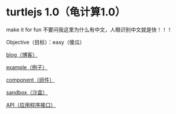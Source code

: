 # turtlejs 1.0（龟计算1.0）

make it for fun
不要问我这里为什么有中文，人眼识别中文就是快！！！

Objective（目标）：easy（傻瓜）

[blog（博客）](http://make-in-china.github.io/turtlejs)

[example（例子）](http://make-in-china.github.io/turtlejs/example)

[component（组件）](http://make-in-china.github.io/turtlejs/component)

[sandbox（沙盒）](http://make-in-china.github.io/turtlejs/sandbox)

[API（应用程序接口）](http://make-in-china.github.io/API)
